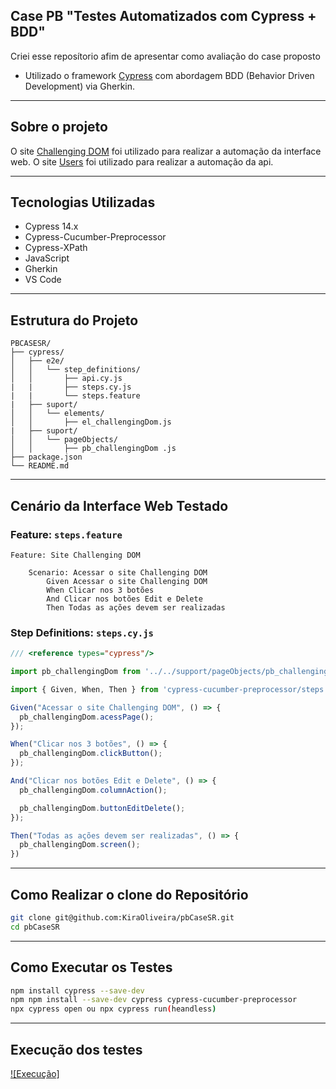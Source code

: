 ## Case PB "Testes Automatizados com Cypress + BDD"

Criei esse reposítorio afim de apresentar como avaliação do case proposto

* Utilizado o framework [Cypress](https://www.cypress.io/) com abordagem BDD (Behavior Driven Development) via Gherkin.

---

## Sobre o projeto

O site [Challenging DOM](https://the-internet.herokuapp.com/challenging_dom) foi utilizado para realizar a automação da interface web.
O site [Users](https://jsonplaceholder.typicode.com/users) foi utilizado para realizar a automação da api.

---

## Tecnologias Utilizadas

- Cypress 14.x
- Cypress-Cucumber-Preprocessor
- Cypress-XPath
- JavaScript
- Gherkin
- VS Code

---

## Estrutura do Projeto

```
PBCASESR/
├── cypress/
│   ├── e2e/
│   │   └── step_definitions/
│   │       ├── api.cy.js
|   |       ├── steps.cy.js
|   |       └── steps.feature
|   ├── suport/
│   │   └── elements/
│   │       ├── el_challengingDom.js
|   ├── suport/
│   │   └── pageObjects/
│   │       ├── pb_challengingDom .js
├── package.json
└── README.md
```

---

## Cenário da Interface Web Testado

### Feature: `steps.feature`

```gherkin
Feature: Site Challenging DOM

    Scenario: Acessar o site Challenging DOM
        Given Acessar o site Challenging DOM
        When Clicar nos 3 botões
        And Clicar nos botões Edit e Delete
        Then Todas as ações devem ser realizadas

```

### Step Definitions: `steps.cy.js`

```javascript
/// <reference types="cypress"/>

import pb_challengingDom from '../../support/pageObjects/pb_challengingDom '

import { Given, When, Then } from 'cypress-cucumber-preprocessor/steps';

Given("Acessar o site Challenging DOM", () => {
  pb_challengingDom.acessPage();
});

When("Clicar nos 3 botões", () => {
  pb_challengingDom.clickButton();
});

And("Clicar nos botões Edit e Delete", () => {
  pb_challengingDom.columnAction();

  pb_challengingDom.buttonEditDelete();
});

Then("Todas as ações devem ser realizadas", () => {
  pb_challengingDom.screen();
})
```

---

## Como Realizar o clone do Repositório

```bash
git clone git@github.com:KiraOliveira/pbCaseSR.git
cd pbCaseSR
```

---

## Como Executar os Testes

```bash
npm install cypress --save-dev
npm npm install --save-dev cypress cypress-cucumber-preprocessor
npx cypress open ou npx cypress run(heandless)
```

---

## Execução dos testes

[![Execução]](https://github.com/user-attachments/assets/233aaf39-3483-4844-b19f-2da99a1df2db)



